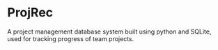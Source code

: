 # ProjRec

A project management database system built using python and SQLite, used for tracking progress of team projects.